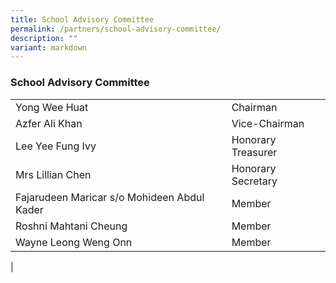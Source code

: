 ```yaml
---
title: School Advisory Committee
permalink: /partners/school-advisory-committee/
description: ""
variant: markdown
---
```

### **School Advisory Committee**

|  |  |
|---|---|
| Yong Wee Huat | Chairman |
| Azfer Ali Khan | Vice-Chairman |
| Lee Yee Fung Ivy | Honorary Treasurer |
| Mrs Lillian Chen | Honorary Secretary |
| Fajarudeen Maricar s/o Mohideen Abdul Kader | Member |
| Roshni Mahtani Cheung | Member| 
| Wayne Leong Weng Onn | Member|
|